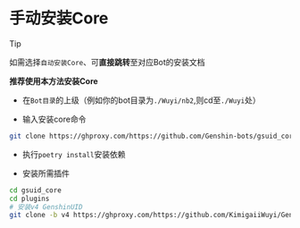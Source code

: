 # 手动安装Core

> [!TIP]
> 如需选择`自动安装Core`、可**直接跳转**至对应Bot的安装文档
>
> **推荐使用本方法安装Core**

- 在`Bot目录`的上级（例如你的bot目录为`./Wuyi/nb2`,则cd至`./Wuyi`处）

- 输入安装core命令

```sh
git clone https://ghproxy.com/https://github.com/Genshin-bots/gsuid_core.git --depth=1 --single-branch
```
- 执行`poetry install`安装依赖

- 安装所需插件

```sh
cd gsuid_core
cd plugins
# 安装v4 GenshinUID
git clone -b v4 https://ghproxy.com/https://github.com/KimigaiiWuyi/GenshinUID.git --depth=1 --single-branch
```
